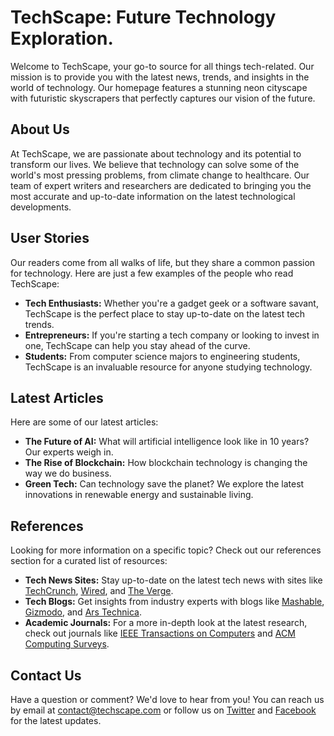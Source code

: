 <!--
Write me content for website with wallpaper which alt text is:

"A neon cityscape with futuristic skyscrapers for a tech blog homepage"

The name/title of the page should not be 1:1 copy of the alt text but rather a real content of the website which is using this wallpaper.

- Use markdown format 
- Start with the heading
- The content should look like a real website 
- Include real sections like references, contact, user stories, etc. use things relevant to the page purpose.
- Feel free to use structure like headings, bullets, numbering, blockquotes, paragraphs, horizontal lines, etc.
- You can use formatting like bold or _italic_
- You can include UTF-8 emojis
- Links should be only #hash anchors (and you can refer to the document itself)
- Do not include images
-->

<!--font:Montserrat-->

# TechScape: Future Technology Exploration.

Welcome to TechScape, your go-to source for all things tech-related. Our mission is to provide you with the latest news, trends, and insights in the world of technology. Our homepage features a stunning neon cityscape with futuristic skyscrapers that perfectly captures our vision of the future.

## About Us

At TechScape, we are passionate about technology and its potential to transform our lives. We believe that technology can solve some of the world's most pressing problems, from climate change to healthcare. Our team of expert writers and researchers are dedicated to bringing you the most accurate and up-to-date information on the latest technological developments.

## User Stories

Our readers come from all walks of life, but they share a common passion for technology. Here are just a few examples of the people who read TechScape:

- **Tech Enthusiasts:** Whether you're a gadget geek or a software savant, TechScape is the perfect place to stay up-to-date on the latest tech trends.
- **Entrepreneurs:** If you're starting a tech company or looking to invest in one, TechScape can help you stay ahead of the curve.
- **Students:** From computer science majors to engineering students, TechScape is an invaluable resource for anyone studying technology.

## Latest Articles

Here are some of our latest articles:

- **The Future of AI:** What will artificial intelligence look like in 10 years? Our experts weigh in.
- **The Rise of Blockchain:** How blockchain technology is changing the way we do business.
- **Green Tech:** Can technology save the planet? We explore the latest innovations in renewable energy and sustainable living.

## References

Looking for more information on a specific topic? Check out our references section for a curated list of resources:

- **Tech News Sites:** Stay up-to-date on the latest tech news with sites like [TechCrunch](#), [Wired](#), and [The Verge](#).
- **Tech Blogs:** Get insights from industry experts with blogs like [Mashable](#), [Gizmodo](#), and [Ars Technica](#).
- **Academic Journals:** For a more in-depth look at the latest research, check out journals like [IEEE Transactions on Computers](#) and [ACM Computing Surveys](#).

## Contact Us

Have a question or comment? We'd love to hear from you! You can reach us by email at [contact@techscape.com](mailto:contact@techscape.com) or follow us on [Twitter](#) and [Facebook](#) for the latest updates.
